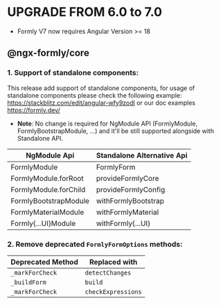 UPGRADE FROM 6.0 to 7.0
=======================
- Formly V7 now requires Angular Version >= 18

@ngx-formly/core
----------------
### 1. Support of standalone components:

This release add support of standalone components, for usage of standalone components please check the following example: https://stackblitz.com/edit/angular-wfy9zodl or our doc examples https://formly.dev/

* **Note**: No change is required for NgModule API (FormlyModule, FormlyBootstrapModule, ...) and it'll be still supported alongside with Standalone API.

| NgModule Api  | Standalone Alternative Api  |
|---|---|
| FormlyModule  | FormlyForm  | 
| FormlyModule.forRoot   |  provideFormlyCore  |
| FormlyModule.forChild | provideFormlyConfig |
| FormlyBootstrapModule | withFormlyBootstrap |
| FormlyMaterialModule | withFormlyMaterial |
| Formly{...UI}Module | withFormly{...UI} |


### 2. Remove deprecated `FormlyFormOptions` methods:
 
| Deprecated Method | Replaced with      |
| ----------------- | ------------------ |
| `_markForCheck`   | `detectChanges`    |
| `_buildForm`      | `build`            |
| `_markForCheck`   | `checkExpressions` |

